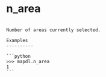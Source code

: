 # n_area

````{property} Geometry.n_area

Number of areas currently selected.

Examples
----------

```python
>>> mapdl.n_area
1
```

````